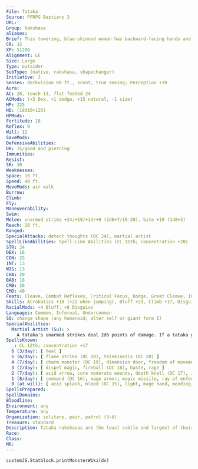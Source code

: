 ```yaml
---
File: Tataka
Source: PFRPG Bestiary 3
URL: 
Group: Rakshasa
aliases: 
Brief: This towering, blue-skinned woman has backward-facing hands and a feral, animal-like visage with exaggerated features.
CR: 15
XP: 51200
Alignment: LE
Size: Large
Type: outsider
SubType: (native, rakshasa, shapechanger)
Initiative: 3
Senses: darkvision 60 ft., scent, true seeing; Perception +19
Aura: 
AC: 28, touch 13, flat-footed 24
ACMods: (+3 Dex, +1 dodge, +15 natural, -1 size)
HP: 225
HD: (18d10+126)
HPMods: 
Fortitude: 18
Reflex: 9
Will: 12
SaveMods: 
DefensiveAbilities: 
DR: 15/good and piercing
Immunities: 
Resist: 
SR: 30
Weaknesses: 
Space: 10 ft.
Speed: 40 ft.
MoveMods: air walk
Burrow: 
Climb: 
Fly: 
Maneuverability: 
Swim: 
Melee: unarmed strike +24/+19/+14/+9 (2d6+7/19-20), bite +19 (1d8+3)
Reach: 10 ft.
Ranged: 
SpecialAttacks: detect thoughts (DC 24), martial artist
SpellLikeAbilities: Spell-Like Abilities (CL 15th; concentration +20)  Constant-air walk, true seeing
STR: 24
DEX: 16
CON: 25
INT: 13
WIS: 13
CHA: 20
BAB: 18
CMB: 26
CMD: 40
Feats: Cleave, Combat Reflexes, Critical Focus, Dodge, Great Cleave, Improved Critical (unarmed strike), Improved Vital Strike, Power Attack, Vital Strike
Skills: Acrobatics +18 (+22 when jumping), Bluff +23, Climb +17, Disguise +26, Intimidate +23, Knowledge (religion) +10, Perception +19, Sense Motive +19, Survival +16, Swim +18
RacialMods: +4 Bluff, +8 Disguise
Languages: Common, Infernal, Undercommon
SQ: change shape (any humanoid; alter self or giant form I)
SpecialAbilities:
  Martial Artist (Su): >
    A tataka's unarmed strikes deal 2d6 points of damage. If a tataka gains monk levels, it uses its tataka unarmed strike damage or its monk unarmed strike damage, whichever is higher. Its unarmed strikes function as lawful and evil weapons for overcoming damage reduction.  Spells A tataka casts spells as a 12th-level sorcerer. A tataka can cast spells from the cleric list as well as those normally available to a sorcerer. Cleric spells are considered arcane spells for a tataka.
SpellsKnown:
  _: CL 12th; concentration +17
  6 (3/day): [ heal ]
  5 (6/day): [ flame strike (DC 20), telekinesis (DC 20) ]
  4 (7/day): [ charm monster (DC 19), dimension door, freedom of movement ]
  3 (7/day): [ dispel magic, fireball (DC 18), haste, rage ]
  2 (7/day): [ acid arrow, cure moderate wounds, death knell (DC 17), invisibility, misdirection ]
  1 (8/day): [ command (DC 16), mage armor, magic missile, ray of enfeeblement (DC 16), shield of faith ]
  0 (at will): [ acid splash, bleed (DC 15), light, mage hand, mending, message, open/close, prestidigitation, read magic ]
SpellsPrepared: 
SpellDomains: 
Bloodline: 
Environment: any
Temperature: any
Organization: solitary, pair, patrol (3-6)
Treasure: standard
Description: Tataka rakshasas are the least subtle and largest of their kind. They are philosophers and fanatics, loyal servants of the rakshasa immortals. Their familiarity with religion and its trappings makes them excellent corruptors and blasphemers. Such rakshasas might assault sacred sites or rituals directly so as to foil good works and slay holy people. A tataka holds all religions in contempt save the worship of rakshasas, and it openly mocks and assaults any who dare believe otherwise.  Tataka rakshasas are more than zealots, though, and they train from an early age in martial arts-their strikes can break bones as surely as any unarmed strike from a monk or other practitioner of such styles of combat.  A typical tataka is 12 feet tall and weighs 1,300 pounds.
Race: 
Class: 
MR: 
---
```

```dataviewjs
customJS.Statblock.printMonsterWiki(dv)
```

